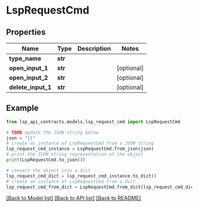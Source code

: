 # LspRequestCmd


## Properties

Name | Type | Description | Notes
------------ | ------------- | ------------- | -------------
**type_name** | **str** |  | 
**open_input_1** | **str** |  | [optional] 
**open_input_2** | **str** |  | [optional] 
**delete_input_1** | **str** |  | [optional] 

## Example

```python
from lsp_api_contracts.models.lsp_request_cmd import LspRequestCmd

# TODO update the JSON string below
json = "{}"
# create an instance of LspRequestCmd from a JSON string
lsp_request_cmd_instance = LspRequestCmd.from_json(json)
# print the JSON string representation of the object
print(LspRequestCmd.to_json())

# convert the object into a dict
lsp_request_cmd_dict = lsp_request_cmd_instance.to_dict()
# create an instance of LspRequestCmd from a dict
lsp_request_cmd_from_dict = LspRequestCmd.from_dict(lsp_request_cmd_dict)
```
[[Back to Model list]](../README.md#documentation-for-models) [[Back to API list]](../README.md#documentation-for-api-endpoints) [[Back to README]](../README.md)



